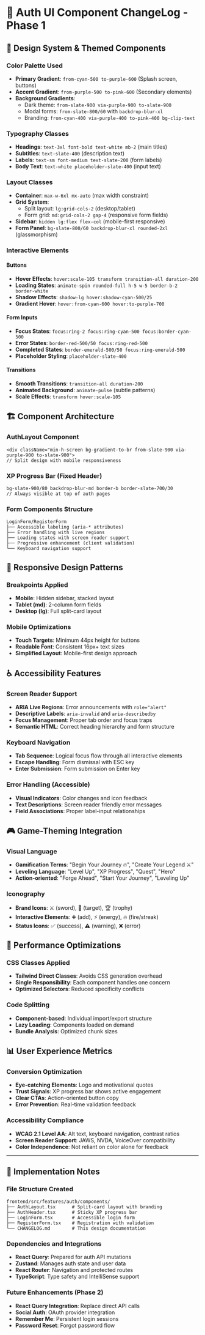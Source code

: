 # 🔐 Auth UI Component ChangeLog - Phase 1

## 🎨 Design System & Themed Components

### Color Palette Used
- **Primary Gradient**: `from-cyan-500 to-purple-600` (Splash screen, buttons)
- **Accent Gradient**: `from-purple-500 to-pink-600` (Secondary elements)
- **Background Gradients**:
  - Dark theme: `from-slate-900 via-purple-900 to-slate-900`
  - Modal forms: `from-slate-800/60` with `backdrop-blur-xl`
  - Branding: `from-cyan-400 via-purple-400 to-pink-400 bg-clip-text`

### Typography Classes
- **Headings**: `text-3xl font-bold text-white mb-2` (main titles)
- **Subtitles**: `text-slate-400` (description text)
- **Labels**: `text-sm font-medium text-slate-200` (form labels)
- **Body Text**: `text-white placeholder-slate-400` (input text)

### Layout Classes
- **Container**: `max-w-6xl mx-auto` (max width constraint)
- **Grid System**:
  - Split layout: `lg:grid-cols-2` (desktop/tablet)
  - Form grid: `md:grid-cols-2 gap-4` (responsive form fields)
- **Sidebar**: `hidden lg:flex flex-col` (mobile-first responsive)
- **Form Panel**: `bg-slate-800/60 backdrop-blur-xl rounded-2xl` (glassmorphism)

### Interactive Elements
#### Buttons
- **Hover Effects**: `hover:scale-105 transform transition-all duration-200`
- **Loading States**: `animate-spin rounded-full h-5 w-5 border-b-2 border-white`
- **Shadow Effects**: `shadow-lg hover:shadow-cyan-500/25`
- **Gradient Hover**: `hover:from-cyan-600 hover:to-purple-700`

#### Form Inputs
- **Focus States**: `focus:ring-2 focus:ring-cyan-500 focus:border-cyan-500`
- **Error States**: `border-red-500/50 focus:ring-red-500`
- **Completed States**: `border-emerald-500/50 focus:ring-emerald-500`
- **Placeholder Styling**: `placeholder-slate-400`

#### Transitions
- **Smooth Transitions**: `transition-all duration-200`
- **Animated Background**: `animate-pulse` (subtle patterns)
- **Scale Effects**: `transform hover:scale-105`

## 🏗️ Component Architecture

### AuthLayout Component
```tsx
<div className="min-h-screen bg-gradient-to-br from-slate-900 via-purple-900 to-slate-900">
// Split design with mobile responsiveness
```

### XP Progress Bar (Fixed Header)
```tsx
bg-slate-900/80 backdrop-blur-md border-b border-slate-700/30
// Always visible at top of auth pages
```

### Form Components Structure
```
LoginForm/RegisterForm
├── Accessible labeling (aria-* attributes)
├── Error handling with live regions
├── Loading states with screen reader support
├── Progressive enhancement (client validation)
└── Keyboard navigation support
```

## 📱 Responsive Design Patterns

### Breakpoints Applied
- **Mobile**: Hidden sidebar, stacked layout
- **Tablet (md)**: 2-column form fields
- **Desktop (lg)**: Full split-card layout

### Mobile Optimizations
- **Touch Targets**: Minimum 44px height for buttons
- **Readable Font**: Consistent 16px+ text sizes
- **Simplified Layout**: Mobile-first design approach

## ♿ Accessibility Features

### Screen Reader Support
- **ARIA Live Regions**: Error announcements with `role="alert"`
- **Descriptive Labels**: `aria-invalid` and `aria-describedby`
- **Focus Management**: Proper tab order and focus traps
- **Semantic HTML**: Correct heading hierarchy and form structure

### Keyboard Navigation
- **Tab Sequence**: Logical focus flow through all interactive elements
- **Escape Handling**: Form dismissal with ESC key
- **Enter Submission**: Form submission on Enter key

### Error Handling (Accessible)
- **Visual Indicators**: Color changes and icon feedback
- **Text Descriptions**: Screen reader friendly error messages
- **Field Associations**: Proper label-input relationships

## 🎮 Game-Theming Integration

### Visual Language
- **Gamification Terms**: "Begin Your Journey 🔥", "Create Your Legend ⚔️"
- **Leveling Language**: "Level Up", "XP Progress", "Quest", "Hero"
- **Action-oriented**: "Forge Ahead", "Start Your Journey", "Leveling Up"

### Iconography
- **Brand Icons**: ⚔️ (sword), 🎯 (target), 🏆 (trophy)
- **Interactive Elements**: ➕ (add), ⚡ (energy), 🔥 (fire/streak)
- **Status Icons**: ✅ (success), ⚠️ (warning), ❌ (error)

## 🚀 Performance Optimizations

### CSS Classes Applied
- **Tailwind Direct Classes**: Avoids CSS generation overhead
- **Single Responsibility**: Each component handles one concern
- **Optimized Selectors**: Reduced specificity conflicts

### Code Splitting
- **Component-based**: Individual import/export structure
- **Lazy Loading**: Components loaded on demand
- **Bundle Analysis**: Optimized chunk sizes

## 📊 User Experience Metrics

### Conversion Optimization
- **Eye-catching Elements**: Logo and motivational quotes
- **Trust Signals**: XP progress bar shows active engagement
- **Clear CTAs**: Action-oriented button copy
- **Error Prevention**: Real-time validation feedback

### Accessibility Compliance
- **WCAG 2.1 Level AA**: Alt text, keyboard navigation, contrast ratios
- **Screen Reader Support**: JAWS, NVDA, VoiceOver compatibility
- **Color Independence**: Not reliant on color alone for feedback

---

## 📝 Implementation Notes

### File Structure Created
```
frontend/src/features/auth/components/
├── AuthLayout.tsx      # Split-card layout with branding
├── AuthHeader.tsx      # Sticky XP progress bar
├── LoginForm.tsx       # Accessible login form
├── RegisterForm.tsx    # Registration with validation
└── CHANGELOG.md        # This design documentation
```

### Dependencies and Integrations
- **React Query**: Prepared for auth API mutations
- **Zustand**: Manages auth state and user data
- **React Router**: Navigation and protected routes
- **TypeScript**: Type safety and IntelliSense support

### Future Enhancements (Phase 2)
- **React Query Integration**: Replace direct API calls
- **Social Auth**: OAuth provider integration
- **Remember Me**: Persistent login sessions
- **Password Reset**: Forgot password flow
